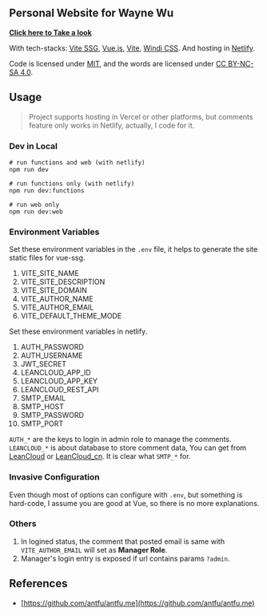 ## Personal Website for Wayne Wu

**[Click here to Take a look](https://wayne-wu.com)**

With tech-stacks: [Vite SSG](https://github.com/antfu/vite-ssg), [Vue.js](https://vuejs.org/), [Vite](https://vitejs.dev/), [Windi CSS](https://windicss.org/). And hosting in [Netlify](https://www.netlify.com/).

Code is licensed under [MIT](./LICENSE), and the words are licensed under [CC BY-NC-SA 4.0](https://creativecommons.org/licenses/by-nc-sa/4.0/).

## Usage

> Project supports hosting in Vercel or other platforms, but comments feature only works in Netlify, actually, I code for it.

### Dev in Local

```shell
# run functions and web (with netlify)
npm run dev

# run functions only (with netlify)
npm run dev:functions

# run web only
npm run dev:web
```

### Environment Variables

Set these environment variables in the `.env` file, it helps to generate the site static files for vue-ssg.

1. VITE_SITE_NAME
2. VITE_SITE_DESCRIPTION
3. VITE_SITE_DOMAIN
4. VITE_AUTHOR_NAME
5. VITE_AUTHOR_EMAIL
6. VITE_DEFAULT_THEME_MODE

Set these environment variables in netlify.

1. AUTH_PASSWORD
2. AUTH_USERNAME
3. JWT_SECRET
4. LEANCLOUD_APP_ID
5. LEANCLOUD_APP_KEY
7. LEANCLOUD_REST_API
8. SMTP_EMAIL
9. SMTP_HOST
10. SMTP_PASSWORD
11. SMTP_PORT

`AUTH_*` are the keys to login in admin role to manage the comments. `LEANCLOUD_*` is about database to store comment data, You can get from [LeanCloud](https://leancloud.app) or [LeanCloud_cn](https://www.leancloud.cn). It is clear what `SMTP_*` for.

### Invasive Configuration

Even though most of options can configure with `.env`, but something is hard-code, I assume you are good at Vue, so there is no more explanations.

### Others

1. In logined status, the comment that posted email is same with `VITE_AUTHOR_EMAIL` will set as **Manager Role**.
2. Manager's login entry is exposed if url contains params `?admin`.

## References

 - [https://github.com/antfu/antfu.me](https://github.com/antfu/antfu.me)
